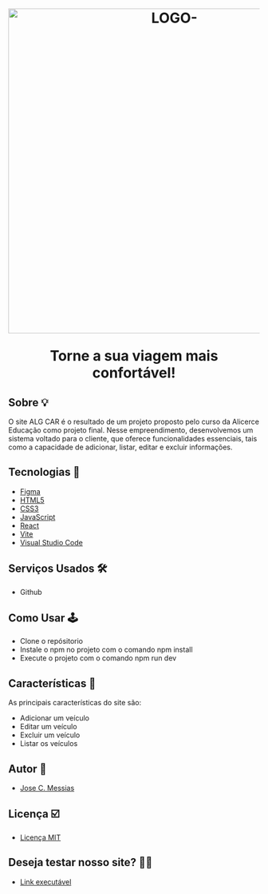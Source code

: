 <h1 align="center">
  <img width="650" alt="LOGO-" src="https://github.com/JoseCMessias/alg-carros/assets/104660308/7cf0d28b-5ed4-46e1-bf45-ff66b024042a">
  </br>
  <p>Torne a sua viagem mais confortável!</p>
</h1>

## Sobre &#128161;

O site ALG CAR é o resultado de um projeto proposto pelo curso da Alicerce Educação como 
projeto final. Nesse empreendimento, desenvolvemos um sistema voltado para o cliente, 
que oferece funcionalidades essenciais, tais como a capacidade de adicionar, listar, 
editar e excluir informações.

## Tecnologias &#128126;

- [Figma](https://www.figma.com)
- [HTML5](https://developer.mozilla.org/pt-BR/docs/Web/HTML)
- [CSS3](https://developer.mozilla.org/pt-BR/docs/Web/CSS)
- [JavaScript](https://developer.mozilla.org/pt-BR/docs/Web/JavaScript)
- [React](https://pt-br.legacy.reactjs.org/)
- [Vite](https://vitejs.dev/)
- [Visual Studio Code](https://code.visualstudio.com)

## Serviços Usados &#128736;&#65039;

- Github

## Como Usar 	&#128377;&#65039;

- Clone o repósitorio
- Instale o npm no projeto com o comando npm install
- Execute o projeto com o comando npm run dev

## Características 		&#128221;

As principais características do site são:
- Adicionar um veículo
- Editar um veículo
- Excluir um veículo
- Listar os veículos

## Autor 	&#128101;

- [Jose C. Messias](https://github.com/JoseCMessias)

## Licença  &#9745;&#65039;

- [Licença MIT]()

## Deseja testar nosso site? &#128105;&#8205;&#128187;

- [Link executável]()
